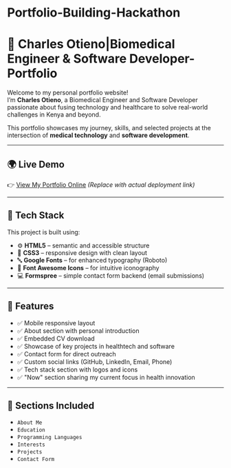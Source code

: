 # Portfolio-Building-Hackathon

# 💼 Charles Otieno|Biomedical Engineer & Software Developer-Portfolio

Welcome to my personal portfolio website!  
I’m **Charles Otieno**, a Biomedical Engineer and Software Developer passionate about fusing technology and healthcare to solve real-world challenges in Kenya and beyond.  

This portfolio showcases my journey, skills, and selected projects at the intersection of **medical technology** and **software development**.

---

## 🌍 Live Demo
👉 [View My Portfolio Online](https://your-portfolio-link.com) *(Replace with actual deployment link)*

---

## 🧰 Tech Stack

This project is built using:

- ⚙️ **HTML5** – semantic and accessible structure  
- 🎨 **CSS3** – responsive design with clean layout  
- 🔤 **Google Fonts** – for enhanced typography (Roboto)  
- 🧩 **Font Awesome Icons** – for intuitive iconography  
- 💻 **Formspree** – simple contact form backend (email submissions)

---

## 🔧 Features

- ✅ Mobile responsive layout
- ✅ About section with personal introduction
- ✅ Embedded CV download
- ✅ Showcase of key projects in healthtech and software
- ✅ Contact form for direct outreach
- ✅ Custom social links (GitHub, LinkedIn, Email, Phone)
- ✅ Tech stack section with logos and icons
- ✅ "Now" section sharing my current focus in health innovation

---

## 📌 Sections Included

- `About Me`  
- `Education`  
- `Programming Languages`  
- `Interests`  
- `Projects`  
- `Contact Form`  

